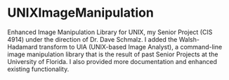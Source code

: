 # UNIXImageManipulation
Enhanced Image Manipulation Library for UNIX, my Senior Project (CIS 4914) under the direction of Dr. Dave Schmalz. I added the Walsh-Hadamard transform to UIA (UNIX-based Image Analyst), a command-line image manipulation library that is the result of past Senior Projects at the University of Florida. I also provided more documentation and enhanced existing functionality.
